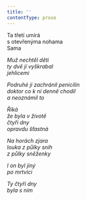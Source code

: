 ```yaml
---
title: ''
contentType: prose
---
```


<section>

Ta třetí umírá  
s otevřenýma nohama  
Sama

_Muž nechtěl děti  
ty dvě jí vyškrabal  
jehlicemi_

</section>

<section>

_Podruhé ji zachránil penicilin  
doktor co k ní denně chodil  
a neoznámil to_

</section>

<section>

_Říká  
že byla v životě  
čtyři dny  
opravdu šťastná_

</section>

<section>

_Na horách zjara  
louka z půlky sníh  
z půlky sněženky_

</section>

<section>

_I on byl jiný  
po mrtvici_

</section>

<section>

_Ty čtyři dny  
byla s ním_

</section>
